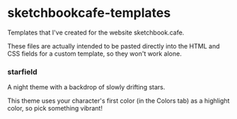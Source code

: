 # sketchbookcafe-templates
Templates that I've created for the website sketchbook.cafe.

These files are actually intended to be pasted directly into the HTML and CSS fields for a custom template, so they won't work alone.

### starfield
A night theme with a backdrop of slowly drifting stars.

This theme uses your character's first color (in the Colors tab) as a highlight color, so pick something vibrant!